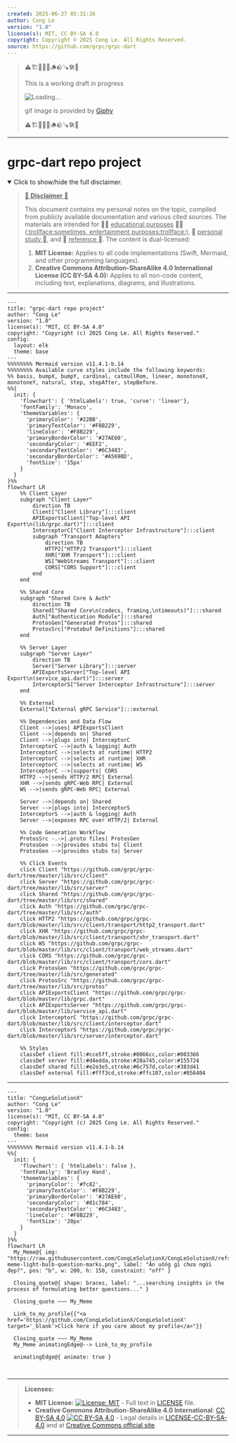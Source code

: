 ```yaml
---
created: 2025-06-27 05:31:26
author: Cong Le
version: "1.0"
license(s): MIT, CC BY-SA 4.0
copyright: Copyright © 2025 Cong Le. All Rights Reserved.
source: https://github.com/grpc/grpc-dart
---
```



> ⚠️🏗️🚧🦺🧱🪵🪨🪚🛠️👷
> 
> This is a working draft in progress
> 
> ![Loading...](https://media0.giphy.com/media/v1.Y2lkPTc5MGI3NjExcW5uZTZmYzhsOXI4d3p0N3k3amY3eXV3OWt5ZWRpMGY1bW9yOGJjbCZlcD12MV9pbnRlcm5hbF9naWZfYnlfaWQmY3Q9Zw/WySK0nQiJKLy25HLhp/giphy.gif)
>
> gif image is provided by [Giphy](https://giphy.com)
> 
> ⚠️🏗️🚧🦺🧱🪵🪨🪚🛠️👷


----




# grpc-dart repo project
<details open>
<summary>Click to show/hide the full disclaimer.</summary>
   
> <ins>📢 **Disclaimer** 🚨</ins>
>
> This document contains my personal notes on the topic,
> compiled from publicly available documentation and various cited sources.
> The materials are intended for 👨‍🎓 <ins>educational purposes</ins> 👨‍🎓 (<ins>:trollface:sometimes, entertainment purposes:trollface:</ins>), 📖 <ins> personal study </ins> 📖, and 🔖 <ins> reference </ins> 🔖.
> The content is dual-licensed:
> 1. **MIT License:** Applies to all code implementations (Swift, Mermaid, and other programming languages).
> 2. **Creative Commons Attribution-ShareAlike 4.0 International License (CC BY-SA 4.0):** Applies to all non-code content, including text, explanations, diagrams, and illustrations.

</details>



----

```mermaid
---
title: "grpc-dart repo project"
author: "Cong Le"
version: "1.0"
license(s): "MIT, CC BY-SA 4.0"
copyright: "Copyright (c) 2025 Cong Le. All Rights Reserved."
config:
  layout: elk
  theme: base
---
%%%%%%%% Mermaid version v11.4.1-b.14
%%%%%%%% Available curve styles include the following keywords:
%% basis, bumpX, bumpY, cardinal, catmullRom, linear, monotoneX, monotoneY, natural, step, stepAfter, stepBefore.
%%{
  init: {
    'flowchart': { 'htmlLabels': true, 'curve': 'linear'},
    'fontFamily': 'Monaco',
    'themeVariables': {
      'primaryColor': '#22BB',
      'primaryTextColor': '#F8B229',
      'lineColor': '#F8B229',
      'primaryBorderColor': '#27AE60',
      'secondaryColor': '#EEF2',
      'secondaryTextColor': '#6C3483',
      'secondaryBorderColor': '#A569BD',
      'fontSize': '15px'
    }
  }
}%%
flowchart LR
    %% Client Layer
    subgraph "Client Layer"
        direction TB
        Client["Client Library"]:::client
        APIExportsClient["Top-level API Export\n(lib/grpc.dart)"]:::client
        InterceptorC["Client Interceptor Infrastructure"]:::client
        subgraph "Transport Adapters"
            direction TB
            HTTP2["HTTP/2 Transport"]:::client
            XHR["XHR Transport"]:::client
            WS["WebStreams Transport"]:::client
            CORS["CORS Support"]:::client
        end
    end

    %% Shared Core
    subgraph "Shared Core & Auth"
        direction TB
        Shared["Shared Core\n(codecs, framing,\ntimeouts)"]:::shared
        Auth["Authentication Module"]:::shared
        ProtosGen["Generated Protos"]:::shared
        ProtosSrc["Protobuf Definitions"]:::shared
    end

    %% Server Layer
    subgraph "Server Layer"
        direction TB
        Server["Server Library"]:::server
        APIExportsServer["Top-level API Export\n(service_api.dart)"]:::server
        InterceptorS["Server Interceptor Infrastructure"]:::server
    end

    %% External
    External["External gRPC Service"]:::external

    %% Dependencies and Data Flow
    Client -->|uses| APIExportsClient
    Client -->|depends on| Shared
    Client -->|plugs into| InterceptorC
    InterceptorC -->|auth & logging| Auth
    InterceptorC -->|selects at runtime| HTTP2
    InterceptorC -->|selects at runtime| XHR
    InterceptorC -->|selects at runtime| WS
    InterceptorC -->|supports| CORS
    HTTP2 -->|sends HTTP/2 RPC| External
    XHR -->|sends gRPC-Web RPC| External
    WS -->|sends gRPC-Web RPC| External

    Server -->|depends on| Shared
    Server -->|plugs into| InterceptorS
    InterceptorS -->|auth & logging| Auth
    Server -->|exposes RPC over HTTP/2| External

    %% Code Generation Workflow
    ProtosSrc -.->|.proto files| ProtosGen
    ProtosGen -->|provides stubs to| Client
    ProtosGen -->|provides stubs to| Server

    %% Click Events
    click Client "https://github.com/grpc/grpc-dart/tree/master/lib/src/client"
    click Server "https://github.com/grpc/grpc-dart/tree/master/lib/src/server"
    click Shared "https://github.com/grpc/grpc-dart/tree/master/lib/src/shared"
    click Auth "https://github.com/grpc/grpc-dart/tree/master/lib/src/auth"
    click HTTP2 "https://github.com/grpc/grpc-dart/blob/master/lib/src/client/transport/http2_transport.dart"
    click XHR "https://github.com/grpc/grpc-dart/blob/master/lib/src/client/transport/xhr_transport.dart"
    click WS "https://github.com/grpc/grpc-dart/blob/master/lib/src/client/transport/web_streams.dart"
    click CORS "https://github.com/grpc/grpc-dart/blob/master/lib/src/client/transport/cors.dart"
    click ProtosGen "https://github.com/grpc/grpc-dart/tree/master/lib/src/generated"
    click ProtosSrc "https://github.com/grpc/grpc-dart/tree/master/lib/src/protos"
    click APIExportsClient "https://github.com/grpc/grpc-dart/blob/master/lib/grpc.dart"
    click APIExportsServer "https://github.com/grpc/grpc-dart/blob/master/lib/service_api.dart"
    click InterceptorC "https://github.com/grpc/grpc-dart/blob/master/lib/src/client/interceptor.dart"
    click InterceptorS "https://github.com/grpc/grpc-dart/blob/master/lib/src/server/interceptor.dart"

    %% Styles
    classDef client fill:#cce5ff,stroke:#0066cc,color:#003366
    classDef server fill:#d4edda,stroke:#28a745,color:#155724
    classDef shared fill:#e2e3e5,stroke:#6c757d,color:#383d41
    classDef external fill:#fff3cd,stroke:#ffc107,color:#856404

```

-----

<!-- 
```mermaid
%% Current Mermaid version
info
```  -->


```mermaid
---
title: "CongLeSolutionX"
author: "Cong Le"
version: "1.0"
license(s): "MIT, CC BY-SA 4.0"
copyright: "Copyright (c) 2025 Cong Le. All Rights Reserved."
config:
  theme: base
---
%%%%%%%% Mermaid version v11.4.1-b.14
%%{
  init: {
    'flowchart': { 'htmlLabels': false },
    'fontFamily': 'Bradley Hand',
    'themeVariables': {
      'primaryColor': '#fc82',
      'primaryTextColor': '#F8B229',
      'primaryBorderColor': '#27AE60',
      'secondaryColor': '#81c784',
      'secondaryTextColor': '#6C3483',
      'lineColor': '#F8B229',
      'fontSize': '20px'
    }
  }
}%%
flowchart LR
  My_Meme@{ img: "https://raw.githubusercontent.com/CongLeSolutionX/CongLeSolutionX/refs/heads/main/assets/images/My-meme-light-bulb-question-marks.png", label: "Ăn uống gì chưa ngừi đẹp?", pos: "b", w: 200, h: 150, constraint: "off" }

  Closing_quote@{ shape: braces, label: "...searching insights in the process of formulating better questions..." }
    
  Closing_quote ~~~ My_Meme
    
  Link_to_my_profile{{"<a href='https://github.com/CongLeSolutionX/CongLeSolutionX' target='_blank'>Click here if you care about my profile</a>"}}

  Closing_quote ~~~ My_Meme
  My_Meme animatingEdge@--> Link_to_my_profile
  
  animatingEdge@{ animate: true }



```

---
>**Licenses:**
>
>- **MIT License:**  [![License: MIT](https://img.shields.io/badge/License-MIT-yellow.svg)](LICENSE) - Full text in [LICENSE](LICENSE) file.
>- **Creative Commons Attribution-ShareAlike 4.0 International**: [CC BY-SA 4.0](https://creativecommons.org/licenses/by-sa/4.0/) [![CC BY-SA 4.0](https://licensebuttons.net/l/by-sa/4.0/88x31.png)](https://creativecommons.org/licenses/by-sa/4.0/) - Legal details in [LICENSE-CC-BY-SA-4.0](THE_PAST/LICENSE-CC-BY-SA-4.0) and at [Creative Commons official site](https://creativecommons.org/licenses/by-sa/4.0/).
>
---

